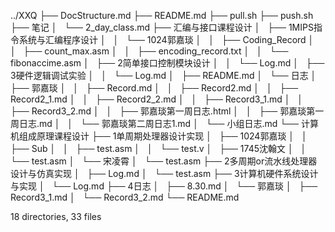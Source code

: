 ../XXQ
├── DocStructure.md
├── README.md
├── pull.sh
├── push.sh
├── 笔记
│   └── 2_day_class.md
├── 汇编与接口课程设计
│   ├── 1MIPS指令系统与汇编程序设计
│   │   └── 1024郭嘉琰
│   │       ├── Coding_Record
│   │       ├── count_max.asm
│   │       ├── encoding_record.txt
│   │       └── fibonaccime.asm
│   ├── 2简单接口控制模块设计
│   │   └── Log.md
│   ├── 3硬件逻辑调试实验
│   │   └── Log.md
│   ├── README.md
│   └── 日志
│       ├── 郭嘉琰
│       │   ├── Record.md
│       │   ├── Record2.md
│       │   ├── Record2_1.md
│       │   ├── Record2_2.md
│       │   ├── Record3_1.md
│       │   ├── Record3_2.md
│       │   ├── 郭嘉琰第一周日志.html
│       │   ├── 郭嘉琰第一周日志.md
│       │   └── 郭嘉琰第二周日志1.md
│       └── 小组日志.md
└── 计算机组成原理课程设计
    ├── 1单周期处理器设计实现
    │   ├── 1024郭嘉琰
    │   │   ├── Sub
    │   │   ├── test.asm
    │   │   └── test.v
    │   ├── 1745沈翰文
    │   │   └── test.asm
    │   └── 宋凌霄
    │       └── test.asm
    ├── 2多周期or流水线处理器设计与仿真实现
    │   ├── Log.md
    │   └── test.asm
    ├── 3计算机硬件系统设计与实现
    │   └── Log.md
    ├── 4日志
    │   ├── 8.30.md
    │   └── 郭嘉琰
    │       ├── Record3_1.md
    │       └── Record3_2.md
    └── README.md

18 directories, 33 files
